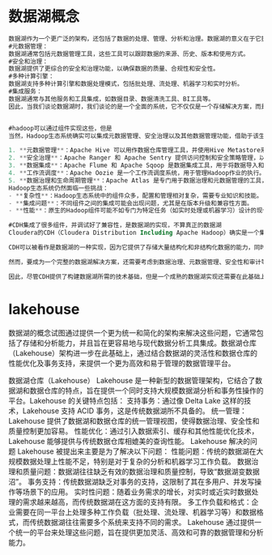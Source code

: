 # 数据湖概念

```sql
数据湖作为一个更广泛的架构，还包括了数据的处理、管理、分析和治理。数据湖的意义在于它提供了一个全面的生态系统，这个生态系统支持数据从存储到分析的全过程，并且通常包括：
#元数据管理：
数据湖通常包括元数据管理工具，这些工具可以跟踪数据的来源、历史、版本和使用方式。
#安全和治理：
数据湖提供了更综合的安全和治理功能，以确保数据的质量、合规性和安全性。
#多种计算引擎：
数据湖支持多种计算引擎和数据处理模式，包括批处理、流处理、机器学习和实时分析。
#集成服务：
数据湖通常与其他服务和工具集成，如数据目录、数据清洗工具、BI工具等。
因此，当我们谈论数据湖时，我们谈论的是一个全面的系统，它不仅仅是一个存储解决方案，而是一个支持从数据摄取到洞察挖掘的完整数据分析工作流的平台。


#hadoop可以通过组件实现这些，但是
当然，Hadoop生态系统确实可以集成元数据管理、安全治理以及其他数据管理功能，借助于该生态系统中的其他工具和组件

1. **元数据管理**：Apache Hive 可以用作数据仓库管理工具，并使用Hive Metastore来存储元数据信息。
2. **安全治理**：Apache Ranger 和 Apache Sentry 提供访问控制和安全策略管理，以确保对数据的访问是安全的和符合政策的。
3. **数据集成**：Apache Flume 和 Apache Sqoop 是数据集成工具，用于将数据导入和导出到Hadoop系统。
4. **工作流调度**：Apache Oozie 是一个工作流调度系统，用于管理Hadoop作业的执行。
5. **数据治理和生命周期管理**：Apache Atlas 是专门用于数据治理和元数据管理的工具，它可以帮助组织跟踪数据源及其之间的关系。
Hadoop生态系统仍然面临一些挑战：
- **复杂性**：Hadoop生态系统中的组件众多，配置和管理相对复杂，需要专业知识和技能。
- **集成问题**：不同组件之间的集成可能会出现问题，尤其是在版本升级和兼容性方面。
- **性能**：原生的Hadoop组件可能不如专门为特定任务（如实时处理或机器学习）设计的现代数据平台那样高效。

#CDH集成了很多组件，并调试好了兼容性，是数据湖的实现，不算真正的数据湖
Cloudera的CDH（Cloudera Distribution Including Apache Hadoop）确实是一个集成了多个Hadoop生态系统组件的发行版，它旨在简化Hadoop的安装和管理，确保不同组件之间的兼容性，并提供一定程度的性能优化和安全特性。CDH包括了HDFS、MapReduce、Hive、Pig、HBase、Sqoop、Flume、ZooKeeper等组件，并且还集成了Cloudera Manager来帮助管理和监控集群。

CDH可以被看作是数据湖的一种实现，因为它提供了存储大量结构化和非结构化数据的能力，同时还支持对这些数据进行处理和分析。CDH通过Hive等组件提供了SQL查询能力，通过Impala支持即时查询，而通过其他组件如Apache Spark则支持复杂的数据处理和机器学习任务。

然而，要成为一个完整的数据湖解决方案，还需要考虑到数据治理、元数据管理、安全性和审计等方面。CDH通过集成如Apache Atlas、Apache Ranger等工具，提供了这些能力，但是在实践中，建立一个全面的数据湖还需要规划数据的组织、管理策略以及用户的访问模式。

因此，尽管CDH提供了构建数据湖所需的技术基础，但是一个成熟的数据湖实现还需要在此基础上进行适当的规划和配置，以满足企业的特定需求。随着数据湖架构的演进，现在也有更多现代化的解决方案（如基于云的服务和Lakehouse架构）提供了更为灵活和高效的数据管理能力。

```









# lakehouse

数据湖的概念试图通过提供一个更为统一和简化的架构来解决这些问题，它通常包括了存储和分析能力，并且旨在更容易地与现代数据分析工具集成。数据湖仓库（Lakehouse）架构进一步在此基础上，通过结合数据湖的灵活性和数据仓库的性能优化及事务支持，来提供一个更为高效和易于管理的数据管理平台。

数据湖仓库（Lakehouse）
Lakehouse 是一种新型的数据管理架构，它结合了数据湖和数据仓库的特点，旨在提供一个同时支持大规模数据湖分析和事务性操作的平台。Lakehouse 的关键特点包括：
支持事务：通过像 Delta Lake 这样的技术，Lakehouse 支持 ACID 事务，这是传统数据湖所不具备的。
统一管理：Lakehouse 提供了数据湖和数据仓库的统一管理视图，使得数据治理、安全性和质量控制更加容易。
性能优化：通过引入数据索引、缓存和其他性能优化技术，Lakehouse 能够提供与传统数据仓库相媲美的查询性能。
Lakehouse 解决的问题
Lakehouse 被提出来主要是为了解决以下问题：
性能问题：传统的数据湖在大规模数据处理上性能不足，特别是对于复杂的分析和机器学习工作负载。
数据治理和质量问题：数据湖往往缺乏有效的数据治理和质量控制，导致“数据湖变数据沼”。
事务支持：传统数据湖缺乏对事务的支持，这限制了其在多用户、并发写操作等场景下的应用。
实时性问题：随着业务需求的增长，对实时或近实时数据处理的需求越来越高，而传统数据湖在这方面的支持有限。
多工作负载和格式：企业需要在同一平台上处理多种工作负载（批处理、流处理、机器学习等）和数据格式，而传统数据湖往往需要多个系统来支持不同的需求。
Lakehouse 通过提供一个统一的平台来处理这些问题，旨在提供更加灵活、高效和可靠的数据管理和分析能力。